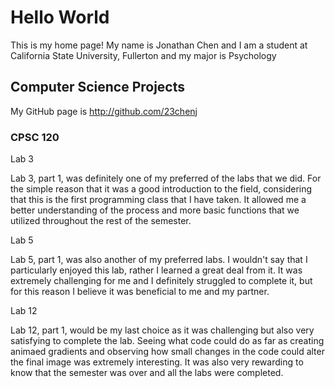 # Hello World

This is my home page!  My name is Jonathan Chen and I am a student at California State University, Fullerton and my major is Psychology

## Computer Science Projects

My GitHub page is http://github.com/23chenj

### CPSC 120

Lab 3

Lab 3, part 1, was definitely one of my preferred of the labs that we did.  For the simple reason that it was a good introduction to the field, considering that this is the first programming class that I have taken.  It allowed me a better understanding of the process and more basic functions that we utilized throughout the rest of the semester.

Lab 5

Lab 5, part 1, was also another of my preferred labs.  I wouldn't say that I particularly enjoyed this lab, rather I learned a great deal from it.  It was extremely challenging for me and I definitely struggled to complete it, but for this reason I believe it was beneficial to me and my partner.

Lab 12

Lab 12, part 1, would be my last choice as it was challenging but also very satisfying to complete the lab.  Seeing what code could do as far as creating animaed gradients and observing how small changes in the code could alter the final image was extremely interesting.  It was also very rewarding to know that the semester was over and all the labs were completed.
